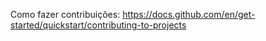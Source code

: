 Como fazer contribuições: https://docs.github.com/en/get-started/quickstart/contributing-to-projects
